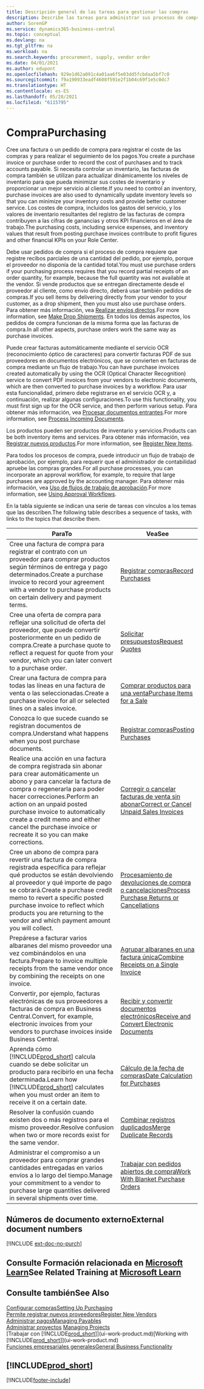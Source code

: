 ```yaml
---
title: Descripción general de las tareas para gestionar las compras
description: Describe las tareas para administrar sus procesos de compra o aprovisionamiento, incluido el modo en que funcionan las facturas de compra y los pedidos de compra.
author: SorenGP
ms.service: dynamics365-business-central
ms.topic: conceptual
ms.devlang: na
ms.tgt_pltfrm: na
ms.workload: na
ms.search.keywords: procurement, supply, vendor order
ms.date: 04/01/2021
ms.author: edupont
ms.openlocfilehash: 929e1d62a091c4a01aa6f5e03dd5fcbdaa5bf7c0
ms.sourcegitcommit: f9a190933eadf4608f591e2f1b04c69f1e5c0dc7
ms.translationtype: HT
ms.contentlocale: es-ES
ms.lasthandoff: 05/28/2021
ms.locfileid: "6115795"
---
```

# <a name="purchasing"></a><span data-ttu-id="83d0b-103">Compra</span><span class="sxs-lookup"><span data-stu-id="83d0b-103">Purchasing</span></span>
<span data-ttu-id="83d0b-104">Cree una factura o un pedido de compra para registrar el coste de las compras y para realizar el seguimiento de los pagos.</span><span class="sxs-lookup"><span data-stu-id="83d0b-104">You create a purchase invoice or purchase order to record the cost of purchases and to track accounts payable.</span></span> <span data-ttu-id="83d0b-105">Si necesita controlar un inventario, las facturas de compra también se utilizan para actualizar dinámicamente los niveles de inventario para que pueda minimizar sus costes de inventario y proporcionar un mejor servicio al cliente.</span><span class="sxs-lookup"><span data-stu-id="83d0b-105">If you need to control an inventory, purchase invoices are also used to dynamically update inventory levels so that you can minimize your inventory costs and provide better customer service.</span></span> <span data-ttu-id="83d0b-106">Los costes de compra, incluidos los gastos del servicio, y los valores de inventario resultantes del registro de las facturas de compra contribuyen a las cifras de ganancias y otros KPI financieros en el área de trabajo.</span><span class="sxs-lookup"><span data-stu-id="83d0b-106">The purchasing costs, including service expenses, and inventory values that result from posting purchase invoices contribute to profit figures and other financial KPIs on your Role Center.</span></span>

<span data-ttu-id="83d0b-107">Debe usar pedidos de compra si el proceso de compra requiere que registre recibos parciales de una cantidad del pedido, por ejemplo, porque el proveedor no disponía de la cantidad total.</span><span class="sxs-lookup"><span data-stu-id="83d0b-107">You must use purchase orders if your purchasing process requires that you record partial receipts of an order quantity, for example, because the full quantity was not available at the vendor.</span></span> <span data-ttu-id="83d0b-108">Si vende productos que se entregan directamente desde el proveedor al cliente, como envío directo, deberá usar también pedidos de compras.</span><span class="sxs-lookup"><span data-stu-id="83d0b-108">If you sell items by delivering directly from your vendor to your customer, as a drop shipment, then you must also use purchase orders.</span></span> <span data-ttu-id="83d0b-109">Para obtener más información, vea [Realizar envíos directos](sales-how-drop-shipment.md).</span><span class="sxs-lookup"><span data-stu-id="83d0b-109">For more information, see [Make Drop Shipments](sales-how-drop-shipment.md).</span></span> <span data-ttu-id="83d0b-110">En todos los demás aspectos, los pedidos de compra funcionan de la misma forma que las facturas de compra.</span><span class="sxs-lookup"><span data-stu-id="83d0b-110">In all other aspects, purchase orders work the same way as purchase invoices.</span></span>

<span data-ttu-id="83d0b-111">Puede crear facturas automáticamente mediante el servicio OCR (reconocimiento óptico de caracteres) para convertir facturas PDF de sus proveedores en documentos electrónicos, que se convierten en facturas de compra mediante un flujo de trabajo.</span><span class="sxs-lookup"><span data-stu-id="83d0b-111">You can have purchase invoices created automatically by using the OCR (Optical Character Recognition) service to convert PDF invoices from your vendors to electronic documents, which are then converted to purchase invoices by a workflow.</span></span> <span data-ttu-id="83d0b-112">Para usar esta funcionalidad, primero debe registrarse en el servicio OCR y, a continuación, realizar algunas configuraciones.</span><span class="sxs-lookup"><span data-stu-id="83d0b-112">To use this functionality, you must first sign up for the OCR service, and then perform various setup.</span></span> <span data-ttu-id="83d0b-113">Para obtener más información, vea [Procesar documentos entrantes](across-process-income-documents.md).</span><span class="sxs-lookup"><span data-stu-id="83d0b-113">For more information, see [Process Incoming Documents](across-process-income-documents.md).</span></span>      

<span data-ttu-id="83d0b-114">Los productos pueden ser productos de inventario y servicios.</span><span class="sxs-lookup"><span data-stu-id="83d0b-114">Products can be both inventory items and services.</span></span> <span data-ttu-id="83d0b-115">Para obtener más información, vea [Registrar nuevos productos](inventory-how-register-new-items.md).</span><span class="sxs-lookup"><span data-stu-id="83d0b-115">For more information, see [Register New Items](inventory-how-register-new-items.md).</span></span>

<span data-ttu-id="83d0b-116">Para todos los procesos de compra, puede introducir un flujo de trabajo de aprobación, por ejemplo, para requerir que el administrador de contabilidad apruebe las compras grandes.</span><span class="sxs-lookup"><span data-stu-id="83d0b-116">For all purchase processes, you can incorporate an approval workflow, for example, to require that large purchases are approved by the accounting manager.</span></span> <span data-ttu-id="83d0b-117">Para obtener más información, vea [Uso de flujos de trabajo de aprobación](across-how-use-approval-workflows.md).</span><span class="sxs-lookup"><span data-stu-id="83d0b-117">For more information, see [Using Approval Workflows](across-how-use-approval-workflows.md).</span></span>

<span data-ttu-id="83d0b-118">En la tabla siguiente se indican una serie de tareas con vínculos a los temas que las describen.</span><span class="sxs-lookup"><span data-stu-id="83d0b-118">The following table describes a sequence of tasks, with links to the topics that describe them.</span></span>

| <span data-ttu-id="83d0b-119">Para</span><span class="sxs-lookup"><span data-stu-id="83d0b-119">To</span></span> | <span data-ttu-id="83d0b-120">Vea</span><span class="sxs-lookup"><span data-stu-id="83d0b-120">See</span></span> |
| --- | --- |
| <span data-ttu-id="83d0b-121">Cree una factura de compra para registrar el contrato con un proveedor para comprar productos según términos de entrega y pago determinados.</span><span class="sxs-lookup"><span data-stu-id="83d0b-121">Create a purchase invoice to record your agreement with a vendor to purchase products on certain delivery and payment terms.</span></span> |[<span data-ttu-id="83d0b-122">Registrar compras</span><span class="sxs-lookup"><span data-stu-id="83d0b-122">Record Purchases</span></span>](purchasing-how-record-purchases.md) |
|<span data-ttu-id="83d0b-123">Cree una oferta de compra para reflejar una solicitud de oferta del proveedor, que puede convertir posteriormente en un pedido de compra.</span><span class="sxs-lookup"><span data-stu-id="83d0b-123">Create a purchase quote to reflect a request for quote from your vendor, which you can later convert to a purchase order.</span></span>|[<span data-ttu-id="83d0b-124">Solicitar presupuestos</span><span class="sxs-lookup"><span data-stu-id="83d0b-124">Request Quotes</span></span>](purchasing-how-request-quotes.md)|
| <span data-ttu-id="83d0b-125">Crear una factura de compra para todas las líneas en una factura de venta o las seleccionadas.</span><span class="sxs-lookup"><span data-stu-id="83d0b-125">Create a purchase invoice for all or selected lines on a sales invoice.</span></span> |[<span data-ttu-id="83d0b-126">Comprar productos para una venta</span><span class="sxs-lookup"><span data-stu-id="83d0b-126">Purchase Items for a Sale</span></span>](purchasing-how-purchase-products-sale.md) |
|<span data-ttu-id="83d0b-127">Conozca lo que sucede cuando se registran documentos de compra.</span><span class="sxs-lookup"><span data-stu-id="83d0b-127">Understand what happens when you post purchase documents.</span></span>|[<span data-ttu-id="83d0b-128">Registrar compras</span><span class="sxs-lookup"><span data-stu-id="83d0b-128">Posting Purchases</span></span>](ui-post-purchases.md)|
| <span data-ttu-id="83d0b-129">Realice una acción en una factura de compra registrada sin abonar para crear automáticamente un abono y para cancelar la factura de compra o regenerarla para poder hacer correcciones.</span><span class="sxs-lookup"><span data-stu-id="83d0b-129">Perform an action on an unpaid posted purchase invoice to automatically create a credit memo and either cancel the purchase invoice or recreate it so you can make corrections.</span></span> |[<span data-ttu-id="83d0b-130">Corregir o cancelar facturas de venta sin abonar</span><span class="sxs-lookup"><span data-stu-id="83d0b-130">Correct or Cancel Unpaid Sales Invoices</span></span>](purchasing-how-correct-cancel-unpaid-purchase-invoices.md) |
| <span data-ttu-id="83d0b-131">Cree un abono de compra para revertir una factura de compra registrada específica para reflejar qué productos se están devolviendo al proveedor y qué importe de pago se cobrará.</span><span class="sxs-lookup"><span data-stu-id="83d0b-131">Create a purchase credit memo to revert a specific posted purchase invoice to reflect which products you are returning to the vendor and which payment amount you will collect.</span></span> |[<span data-ttu-id="83d0b-132">Procesamiento de devoluciones de compra o cancelaciones</span><span class="sxs-lookup"><span data-stu-id="83d0b-132">Process Purchase Returns or Cancellations</span></span>](purchasing-how-register-new-vendors.md) |
|<span data-ttu-id="83d0b-133">Prepárese a facturar varios albaranes del mismo proveedor una vez combinándolos en una factura.</span><span class="sxs-lookup"><span data-stu-id="83d0b-133">Prepare to invoice multiple receipts from the same vendor once by combining the receipts on one invoice.</span></span>|[<span data-ttu-id="83d0b-134">Agrupar albaranes en una factura única</span><span class="sxs-lookup"><span data-stu-id="83d0b-134">Combine Receipts on a Single Invoice</span></span>](purchasing-how-to-combine-receipts.md)|
|<span data-ttu-id="83d0b-135">Convertir, por ejemplo, facturas electrónicas de sus proveedores a facturas de compra en Business Central.</span><span class="sxs-lookup"><span data-stu-id="83d0b-135">Convert, for example, electronic invoices from your vendors to purchase invoices inside Business Central.</span></span>|[<span data-ttu-id="83d0b-136">Recibir y convertir documentos electrónicos</span><span class="sxs-lookup"><span data-stu-id="83d0b-136">Receive and Convert Electronic Documents</span></span>](purchasing-how-to-receive-and-convert-electronic-documents.md)|
| <span data-ttu-id="83d0b-137">Aprenda cómo [!INCLUDE[prod_short](includes/prod_short.md)] calcula cuando se debe solicitar un producto para recibirlo en una fecha determinada.</span><span class="sxs-lookup"><span data-stu-id="83d0b-137">Learn how [!INCLUDE[prod_short](includes/prod_short.md)] calculates when you must order an item to receive it on a certain date.</span></span>|[<span data-ttu-id="83d0b-138">Cálculo de la fecha de compras</span><span class="sxs-lookup"><span data-stu-id="83d0b-138">Date Calculation for Purchases</span></span>](purchasing-date-calculation-for-purchases.md)|
|<span data-ttu-id="83d0b-139">Resolver la confusión cuando existen dos o más registros para el mismo proveedor.</span><span class="sxs-lookup"><span data-stu-id="83d0b-139">Resolve confusion when two or more records exist for the same vendor.</span></span>|[<span data-ttu-id="83d0b-140">Combinar registros duplicados</span><span class="sxs-lookup"><span data-stu-id="83d0b-140">Merge Duplicate Records</span></span>](sales-how-merge-duplicate-records.md)|
|<span data-ttu-id="83d0b-141">Administrar el compromiso a un proveedor para comprar grandes cantidades entregadas en varios envíos a lo largo del tiempo.</span><span class="sxs-lookup"><span data-stu-id="83d0b-141">Manage your commitment to a vendor to purchase large quantities delivered in several shipments over time.</span></span>|[<span data-ttu-id="83d0b-142">Trabajar con pedidos abiertos de compra</span><span class="sxs-lookup"><span data-stu-id="83d0b-142">Work With Blanket Purchase Orders</span></span>](sales-how-to-create-blanket-sales-orders.md)|

## <a name="external-document-numbers"></a><span data-ttu-id="83d0b-143">Números de documento externo</span><span class="sxs-lookup"><span data-stu-id="83d0b-143">External document numbers</span></span>

[!INCLUDE [ext-doc-no-purch](includes/ext-doc-no-purch.md)]

## <a name="see-related-training-at-microsoft-learn"></a><span data-ttu-id="83d0b-144">Consulte Formación relacionada en [Microsoft Learn](/learn/paths/purchase-items-services-dynamics-365-business-central/)</span><span class="sxs-lookup"><span data-stu-id="83d0b-144">See Related Training at [Microsoft Learn](/learn/paths/purchase-items-services-dynamics-365-business-central/)</span></span>

## <a name="see-also"></a><span data-ttu-id="83d0b-145">Consulte también</span><span class="sxs-lookup"><span data-stu-id="83d0b-145">See Also</span></span>
[<span data-ttu-id="83d0b-146">Configurar compras</span><span class="sxs-lookup"><span data-stu-id="83d0b-146">Setting Up Purchasing</span></span>](purchasing-setup-purchasing.md)  
[<span data-ttu-id="83d0b-147">Permite registrar nuevos proveedores</span><span class="sxs-lookup"><span data-stu-id="83d0b-147">Register New Vendors</span></span>](purchasing-how-register-new-vendors.md)  
[<span data-ttu-id="83d0b-148">Administrar pagos</span><span class="sxs-lookup"><span data-stu-id="83d0b-148">Managing Payables</span></span>](payables-manage-payables.md)  
<span data-ttu-id="83d0b-149">[Administrar proyectos](projects-manage-projects.md)  </span><span class="sxs-lookup"><span data-stu-id="83d0b-149">[Managing Projects](projects-manage-projects.md)  </span></span>  
<span data-ttu-id="83d0b-150">[Trabajar con [!INCLUDE[prod_short](includes/prod_short.md)]](ui-work-product.md)</span><span class="sxs-lookup"><span data-stu-id="83d0b-150">[Working with [!INCLUDE[prod_short](includes/prod_short.md)]](ui-work-product.md)</span></span>  
[<span data-ttu-id="83d0b-151">Funciones empresariales generales</span><span class="sxs-lookup"><span data-stu-id="83d0b-151">General Business Functionality</span></span>](ui-across-business-areas.md)

## [!INCLUDE[prod_short](includes/free_trial_md.md)]  


[!INCLUDE[footer-include](includes/footer-banner.md)]